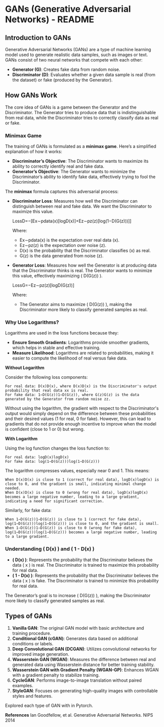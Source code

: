 # GANs (Generative Adversarial Networks) - README

## Introduction to GANs

Generative Adversarial Networks (GANs) are a type of machine learning model used to generate realistic data samples, such as images or text. GANs consist of two neural networks that compete with each other:

- **Generator (G)**: Creates fake data from random noise.
- **Discriminator (D)**: Evaluates whether a given data sample is real (from the dataset) or fake (produced by the Generator).

## How GANs Work

The core idea of GANs is a game between the Generator and the Discriminator. The Generator tries to produce data that is indistinguishable from real data, while the Discriminator tries to correctly classify data as real or fake.

### Minimax Game

The training of GANs is formulated as a **minimax game**. Here’s a simplified explanation of how it works:

- **Discriminator’s Objective**: The Discriminator wants to maximize its ability to correctly identify real and fake data.
- **Generator’s Objective**: The Generator wants to minimize the Discriminator’s ability to identify fake data, effectively trying to fool the Discriminator.

The **minimax** formula captures this adversarial process:

- **Discriminator Loss**: Measures how well the Discriminator can distinguish between real and fake data. We want the Discriminator to maximize this value.

  LossD​=−[Ex∼pdata​(x)​[logD(x)]+Ez∼pz​(z)​[log(1−D(G(z)))]]

  Where:
  - Ex∼pdata​(x) is the expectation over real data \(x\).
  - Ez∼pz​(z) is the expectation over noise \(z\).
  - D(x) is the probability that the Discriminator classifies \(x\) as real.
  - G(z) is the data generated from noise \(z\).

- **Generator Loss**: Measures how well the Generator is at producing data that the Discriminator thinks is real. The Generator wants to minimize this value, effectively maximizing \( D(G(z)) \).

  LossG​=−Ez∼pz​(z)​[logD(G(z))]

  Where:
  - The Generator aims to maximize \( D(G(z)) \), making the Discriminator more likely to classify generated samples as real.

### Why Use Logarithms?

Logarithms are used in the loss functions because they:

- **Ensure Smooth Gradients**: Logarithms provide smoother gradients, which helps in stable and effective training.
- **Measure Likelihood**: Logarithms are related to probabilities, making it easier to compute the likelihood of real versus fake data.

**Without Logarithm**

Consider the following loss components:

    For real data: D(x)D(x), where D(x)D(x) is the Discriminator's output probability that real data xx is real.
    For fake data: 1−D(G(z))1−D(G(z)), where G(z)G(z) is the data generated by the Generator from random noise zz.

Without using the logarithm, the gradient with respect to the Discriminator's output would simply depend on the difference between these probabilities and their desired values (1 for real, 0 for fake). However, this can lead to gradients that do not provide enough incentive to improve when the model is confident (close to 1 or 0) but wrong.

**With Logarithm**

Using the log function changes the loss function to:

    For real data: log⁡D(x)logD(x)
    For fake data: log⁡(1−D(G(z)))log(1−D(G(z)))

The logarithm compresses values, especially near 0 and 1. This means:

    When D(x)D(x) is close to 1 (correct for real data), log⁡D(x)logD(x) is close to 0, and the gradient is small, indicating minimal change needed.
    When D(x)D(x) is close to 0 (wrong for real data), log⁡D(x)logD(x) becomes a large negative number, leading to a large gradient, indicating a need for significant correction.

Similarly, for fake data:

    When 1−D(G(z))1−D(G(z)) is close to 1 (correct for fake data), log⁡(1−D(G(z)))log(1−D(G(z))) is close to 0, and the gradient is small.
    When 1−D(G(z))1−D(G(z)) is close to 0 (wrong for fake data), log⁡(1−D(G(z)))log(1−D(G(z))) becomes a large negative number, leading to a large gradient.

### Understanding \( D(x) \) and \( 1 - D(x) \)

- **\( D(x) \)**: Represents the probability that the Discriminator believes the data \( x \) is real. The Discriminator is trained to maximize this probability for real data.
- **\( 1 - D(x) \)**: Represents the probability that the Discriminator believes the data \( x \) is fake. The Discriminator is trained to minimize this probability for real data.

The Generator’s goal is to increase \( D(G(z)) \), making the Discriminator more likely to classify generated samples as real.


## Types of GANs

1. **Vanilla GAN**: The original GAN model with basic architecture and training procedure.
2. **Conditional GAN (cGAN)**: Generates data based on additional conditions or labels.
3. **Deep Convolutional GAN (DCGAN)**: Utilizes convolutional networks for improved image generation.
4. **Wasserstein GAN (WGAN)**: Measures the difference between real and generated data using Wasserstein distance for better training stability.
5. **Wasserstein GAN with Gradient Penalty (WGAN-GP)**: Enhances WGAN with a gradient penalty to stabilize training.
6. **CycleGAN**: Performs image-to-image translation without paired examples.
7. **StyleGAN**: Focuses on generating high-quality images with controllable styles and features.

Explored each type of GAN with in Pytorch.

**References**
Ian Goodfellow, et al. Generative Adversarial Networks. NIPS 2014 

